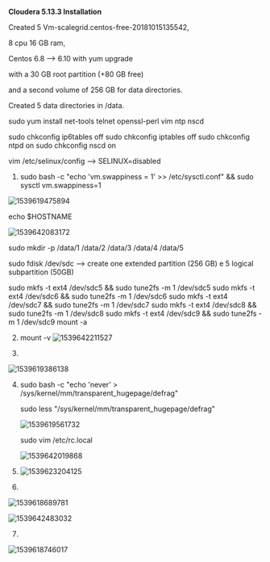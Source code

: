 **Cloudera 5.13.3 Installation**

Created 5 Vm-scalegrid.centos-free-20181015135542, 

8 cpu 16 GB ram, 

Centos 6.8 --> 6.10 with yum upgrade

with a 30 GB root partition (+80 GB free) 

and a second volume of 256 GB for data directories.

Created 5 data directories in /data.

sudo yum install net-tools telnet openssl-perl vim ntp nscd

sudo chkconfig ip6tables off
sudo chkconfig iptables off
sudo chkconfig ntpd on
sudo chkconfig nscd on

vim /etc/selinux/config --> SELINUX=disabled

1. sudo bash -c "echo 'vm.swappiness = 1' >> /etc/sysctl.conf" && sudo sysctl vm.swappiness=1

![1539619475894](C:\Users\w8\AppData\Roaming\Typora\typora-user-images\1539619475894.png)



echo $HOSTNAME

![1539642083172](C:\Users\w8\AppData\Roaming\Typora\typora-user-images\1539642083172.png)

sudo mkdir -p /data/1 /data/2 /data/3 /data/4 /data/5

sudo fdisk /dev/sdc --> create one extended partition (256 GB) e 5 logical subpartition (50GB)

sudo mkfs -t ext4 /dev/sdc5 && sudo tune2fs -m 1 /dev/sdc5
sudo mkfs -t ext4 /dev/sdc6 && sudo tune2fs -m 1 /dev/sdc6
sudo mkfs -t ext4 /dev/sdc7 && sudo tune2fs -m 1 /dev/sdc7
sudo mkfs -t ext4 /dev/sdc8 && sudo tune2fs -m 1 /dev/sdc8
sudo mkfs -t ext4 /dev/sdc9 && sudo tune2fs -m 1 /dev/sdc9
mount -a

2. mount -v
![1539642211527](C:\Users\w8\AppData\Roaming\Typora\typora-user-images\1539642211527.png)

3. 

![1539619386138](C:\Users\w8\AppData\Roaming\Typora\typora-user-images\1539619386138.png)

4. sudo bash -c "echo 'never' > /sys/kernel/mm/transparent_hugepage/defrag"

   sudo less "/sys/kernel/mm/transparent_hugepage/defrag" 

   ![1539619561732](C:\Users\w8\AppData\Roaming\Typora\typora-user-images\1539619561732.png)

   sudo vim /etc/rc.local

   ![1539642019868](C:\Users\w8\AppData\Roaming\Typora\typora-user-images\1539642019868.png)

5. ![1539623204125](C:\Users\w8\AppData\Roaming\Typora\typora-user-images\1539623204125.png)

6.

![1539618689781](C:\Users\w8\AppData\Roaming\Typora\typora-user-images\1539618689781.png)

![1539642483032](C:\Users\w8\AppData\Roaming\Typora\typora-user-images\1539642483032.png)

7.

![1539618746017](C:\Users\w8\AppData\Roaming\Typora\typora-user-images\1539618746017.png)

